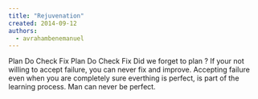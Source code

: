 ```yaml
---
title: "Rejuvenation"
created: 2014-09-12
authors: 
  - avrahambenemanuel
---
```


Plan Do Check Fix Plan Do Check Fix Did we forget to plan ? If your not willing to accept failure, you can never fix and improve. Accepting failure even when you are completely sure everthing is perfect, is part of the learning process. Man can never be perfect.
